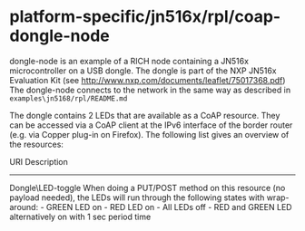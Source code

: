 # platform-specific/jn516x/rpl/coap-dongle-node

dongle-node is an example of a RICH node containing a JN516x microcontroller on a USB dongle. 
The dongle is part of the NXP JN516x Evaluation Kit (see http://www.nxp.com/documents/leaflet/75017368.pdf) 
The dongle-node connects to the network in the same way as described in `examples\jn5168/rpl/README.md`

The dongle contains 2 LEDs that are available as a CoAP resource. They can be accessed via a CoAP client at the IPv6 interface 
of the border router (e.g. via Copper plug-in on Firefox).
The following list gives an overview of the resources:

URI                        Description
---                        -----------
Dongle\LED-toggle          When doing a PUT/POST method on this resource (no payload needed), the LEDs will run through
                           the following states with wrap-around:
                           - GREEN LED on
                           - RED LED on
                           - All LEDs off
                           - RED and GREEN LED alternatively on with 1 sec period time
